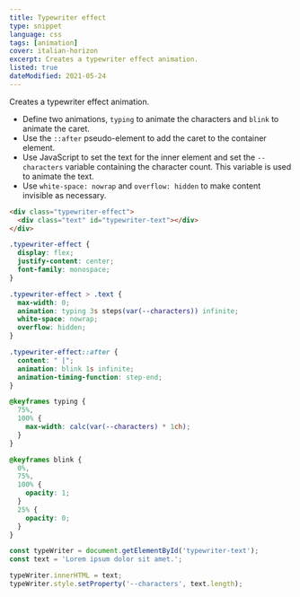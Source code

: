 ```yaml
---
title: Typewriter effect
type: snippet
language: css
tags: [animation]
cover: italian-horizon
excerpt: Creates a typewriter effect animation.
listed: true
dateModified: 2021-05-24
---
```


Creates a typewriter effect animation.

- Define two animations, `typing` to animate the characters and `blink` to animate the caret.
- Use the `::after` pseudo-element to add the caret to the container element.
- Use JavaScript to set the text for the inner element and set the `--characters` variable containing the character count. This variable is used to animate the text.
- Use `white-space: nowrap` and `overflow: hidden` to make content invisible as necessary.

```html
<div class="typewriter-effect">
  <div class="text" id="typewriter-text"></div>
</div>
```

```css
.typewriter-effect {
  display: flex;
  justify-content: center;
  font-family: monospace;
}

.typewriter-effect > .text {
  max-width: 0;
  animation: typing 3s steps(var(--characters)) infinite;
  white-space: nowrap;
  overflow: hidden;
}

.typewriter-effect::after {
  content: " |";
  animation: blink 1s infinite;
  animation-timing-function: step-end;
}

@keyframes typing {
  75%,
  100% {
    max-width: calc(var(--characters) * 1ch);
  }
}

@keyframes blink {
  0%,
  75%,
  100% {
    opacity: 1;
  }
  25% {
    opacity: 0;
  }
}
```

```js
const typeWriter = document.getElementById('typewriter-text');
const text = 'Lorem ipsum dolor sit amet.';

typeWriter.innerHTML = text;
typeWriter.style.setProperty('--characters', text.length);
```
